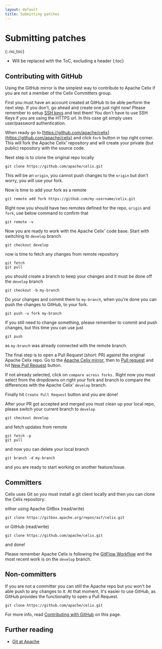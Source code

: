 ```yaml
---
layout: default
title: Submitting patches
---
```


# Submitting patches
{:.no_toc}

* Will be replaced with the ToC, excluding a header
{:toc}

## Contributing with GitHub

Using the GitHub mirror is the simplest way to contribute to Apache Celix if you are not a member
of the Celix Committers group.

First you must have an account created at GitHub to be able perform the next step. If you don't,
go ahead and create one just right now! Please remember to setup
[SSH keys](https://help.github.com/articles/generating-ssh-keys) and test them! You don't have to use SSH Keys 
if you are using the HTTPS url. In this case git simply uses user/password authentication.

When ready go to [https://github.com/apache/celix](https://github.com/apache/celix) and click `Fork` button
in top right corner. This will fork the Apache Celix' repository and will create your private (but public) repository
with the source code.

Next step is to clone the original repo locally

    git clone https://github.com/apache/celix.git
    
This will be an `origin`, you cannot push changes to the `origin` but don't worry, you will use your fork.

Now is time to add your fork as a remote

    git remote add fork https://github.com/my-username/celix.git 

Right now you should have two remotes defined for the repo, `origin` and `fork`, use below command to confirm that

    git remote -v 

Now you are ready to work with the Apache Celix' code base. Start with switching to `develop` branch

    git checkout develop
    
now is time to fetch any changes from remote repository

    git fetch
    git pull
    
you should create a branch to keep your changes and it must be done off the `develop` branch

    git checkout -b my-branch

Do your changes and commit them to `my-branch`, when you're done you can push the changes to GitHub, to your fork.

    git push -u fork my-branch
    
If you still need to change something, please remember to commit and push changes, but this time you can use just

    git push
    
as `my-branch` was already connected with the remote branch.

The final step is to open a Pull Request (short: PR) against the original Apache Celix repo. Go to the 
[Apache Celix mirror](https://github.com/apache/celix), then to [Pull request](https://github.com/apache/celix/pulls)
and hit [New Pull Request](https://github.com/apache/celix/compare/) button.

If not already selected, click on `compare across forks.` Right now you must select from the dropdowns on right
your fork and branch to compare the differences with the Apache Celix' `develop` branch.

Finally hit `Create Pull Request` button and you are done!

After your PR got accepted and merged you must clean up your local repo, please switch your current branch to `develop`

    git checkout develop
    
and fetch updates from remote

    git fetch -p
    git pull
    
and now you can delete your local branch

    git branch -d my-branch
    
and you are ready to start working on another feature/issue.

## Committers

Celix uses Git so you must install a git client locally and then you can clone the Celix repository:

either using Apache GitBox (read/write)

    git clone https://gitbox.apache.org/repos/asf/celix.git    
    
or GitHub (read/write)
   
    git clone https://github.com/apache/celix.git

and done!

Please remember Apache Celix is following the [GitFlow Workflow](https://www.atlassian.com/git/tutorials/comparing-workflows/gitflow-workflow)
and the most recent work is on the `develop` branch.

## Non-committers 

If you are not a committer you can still the Apache repo but you won't be able push to any changes to it.
At that moment, it's easier to use GitHub, as GitHub provides the functionality to open a Pull Request.

    git clone https://github.com/apache/celix.git

For more info, read [Contributing with GitHub](#contributing-with-github) on this page.

## Further reading

 * [Git at Apache](http://wiki.apache.org/general/GitAtApache)
